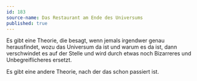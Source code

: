 ```yaml
---
id: 183
source-name: Das Restaurant am Ende des Universums
published: true
---
```

 Es gibt eine Theorie, die besagt, wenn jemals irgendwer genau herausfindet, wozu das Universum da ist und warum es da ist, dann verschwindet es auf der Stelle und wird durch etwas noch Bizarreres und Unbegreiflicheres ersetzt.

 Es gibt eine andere Theorie, nach der das schon passiert ist.
